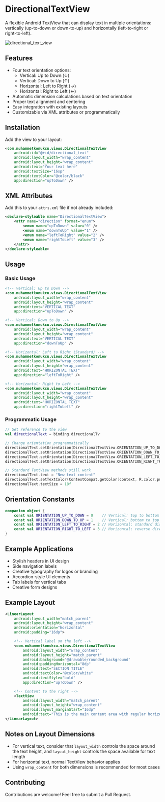 # DirectionalTextView

A flexible Android TextView that can display text in multiple orientations: vertically (up-to-down or down-to-up) and horizontally (left-to-right or right-to-left).

![directional_text_view](https://github.com/user-attachments/assets/5fafcf00-a857-43e7-a0e7-fd4ce1f34e7b)

## Features

- Four text orientation options:
  - Vertical: Up to Down (↓)
  - Vertical: Down to Up (↑)
  - Horizontal: Left to Right (→)
  - Horizontal: Right to Left (←)
- Automatic dimension calculations based on text orientation
- Proper text alignment and centering
- Easy integration with existing layouts
- Customizable via XML attributes or programmatically

## Installation

Add the view to your layout:

```xml
<com.muhammetkonukcu.views.DirectionalTextView
    android:id="@+id/directional_text"
    android:layout_width="wrap_content"
    android:layout_height="wrap_content"
    android:text="Your text here"
    android:textSize="16sp"
    android:textColor="@color/black"
    app:direction="upToDown" />
```

## XML Attributes

Add this to your `attrs.xml` file if not already included:

```xml
<declare-styleable name="DirectionalTextView">
    <attr name="direction" format="enum">
        <enum name="upToDown" value="0" />
        <enum name="downToUp" value="1" />
        <enum name="leftToRight" value="2" />
        <enum name="rightToLeft" value="3" />
    </attr>
</declare-styleable>
```

## Usage

### Basic Usage

```xml
<!-- Vertical: Up to Down -->
<com.muhammetkonukcu.views.DirectionalTextView
    android:layout_width="wrap_content"
    android:layout_height="wrap_content"
    android:text="VERTICAL TEXT"
    app:direction="upToDown" />

<!-- Vertical: Down to Up -->
<com.muhammetkonukcu.views.DirectionalTextView
    android:layout_width="wrap_content"
    android:layout_height="wrap_content"
    android:text="VERTICAL TEXT"
    app:direction="downToUp" />

<!-- Horizontal: Left to Right (Standard) -->
<com.muhammetkonukcu.views.DirectionalTextView
    android:layout_width="wrap_content"
    android:layout_height="wrap_content"
    android:text="HORIZONTAL TEXT"
    app:direction="leftToRight" />

<!-- Horizontal: Right to Left -->
<com.muhammetkonukcu.views.DirectionalTextView
    android:layout_width="wrap_content"
    android:layout_height="wrap_content"
    android:text="HORIZONTAL TEXT"
    app:direction="rightToLeft" />
```

### Programmatic Usage

```kotlin
// Get reference to the view
val directionalText = binding.directionalTv

// Change orientation programmatically
directionalText.setOrientation(DirectionalTextView.ORIENTATION_UP_TO_DOWN)
directionalText.setOrientation(DirectionalTextView.ORIENTATION_DOWN_TO_UP)
directionalText.setOrientation(DirectionalTextView.ORIENTATION_LEFT_TO_RIGHT)
directionalText.setOrientation(DirectionalTextView.ORIENTATION_RIGHT_TO_LEFT)

// Standard TextView methods still work
directionalText.text = "New text content"
directionalText.setTextColor(ContextCompat.getColor(context, R.color.purple_500))
directionalText.textSize = 18f
```

## Orientation Constants

```kotlin
companion object {
    const val ORIENTATION_UP_TO_DOWN = 0    // Vertical: top to bottom
    const val ORIENTATION_DOWN_TO_UP = 1    // Vertical: bottom to top
    const val ORIENTATION_LEFT_TO_RIGHT = 2 // Horizontal: standard direction
    const val ORIENTATION_RIGHT_TO_LEFT = 3 // Horizontal: reverse direction
}
```

## Example Applications

- Stylish headers in UI design
- Side navigation labels
- Creative typography for logos or branding
- Accordion-style UI elements
- Tab labels for vertical tabs
- Creative form designs

## Example Layout

```xml
<LinearLayout
    android:layout_width="match_parent"
    android:layout_height="wrap_content"
    android:orientation="horizontal"
    android:padding="16dp">

    <!-- Vertical label on the left -->
    <com.muhammetkonukcu.views.DirectionalTextView
        android:layout_width="wrap_content"
        android:layout_height="match_parent"
        android:background="@drawable/rounded_background"
        android:paddingHorizontal="8dp"
        android:text="SECTION TITLE"
        android:textColor="@color/white"
        android:textStyle="bold"
        app:direction="upToDown" />

    <!-- Content to the right -->
    <TextView
        android:layout_width="match_parent"
        android:layout_height="wrap_content"
        android:layout_marginStart="16dp"
        android:text="This is the main content area with regular horizontal text." />
</LinearLayout>
```

## Notes on Layout Dimensions

- For vertical text, consider that `layout_width` controls the space around the text height, and `layout_height` controls the space available for text length
- For horizontal text, normal TextView behavior applies
- Using `wrap_content` for both dimensions is recommended for most cases

## Contributing

Contributions are welcome! Feel free to submit a Pull Request.
